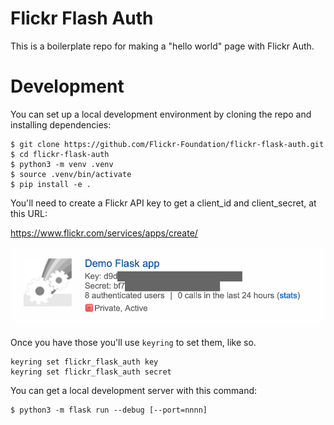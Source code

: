 # Flickr Flash Auth

This is a boilerplate repo for making a "hello world" page with Flickr Auth.

# Development

You can set up a local development environment by cloning the repo and installing dependencies:

```
$ git clone https://github.com/Flickr-Foundation/flickr-flask-auth.git
$ cd flickr-flask-auth
$ python3 -m venv .venv
$ source .venv/bin/activate
$ pip install -e .
```

You'll need to create a Flickr API key to get a client_id and client_secret, at this URL:

https://www.flickr.com/services/apps/create/

![Screenshot of Flickr API key creation page](flickr-api-screenshot.png)

Once you have those you'll use `keyring` to set them, like so.

```
keyring set flickr_flask_auth key
keyring set flickr_flask_auth secret
```

You can get a local development server with this command:

```
$ python3 -m flask run --debug [--port=nnnn]
```
